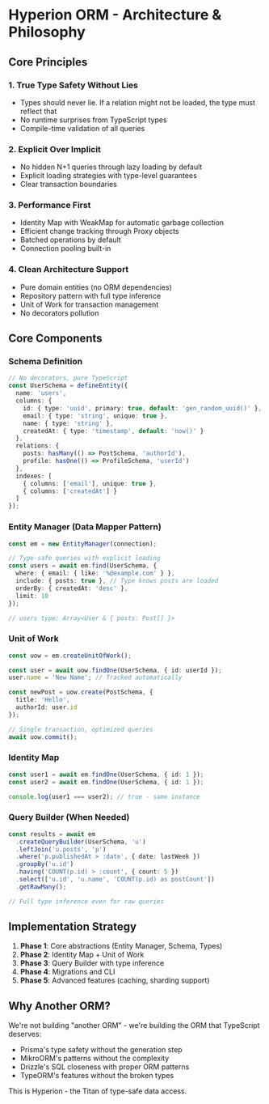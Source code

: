 # Hyperion ORM - Architecture & Philosophy

## Core Principles

### 1. True Type Safety Without Lies
- Types should never lie. If a relation might not be loaded, the type must reflect that
- No runtime surprises from TypeScript types
- Compile-time validation of all queries

### 2. Explicit Over Implicit
- No hidden N+1 queries through lazy loading by default
- Explicit loading strategies with type-level guarantees
- Clear transaction boundaries

### 3. Performance First
- Identity Map with WeakMap for automatic garbage collection
- Efficient change tracking through Proxy objects
- Batched operations by default
- Connection pooling built-in

### 4. Clean Architecture Support
- Pure domain entities (no ORM dependencies)
- Repository pattern with full type inference
- Unit of Work for transaction management
- No decorators pollution

## Core Components

### Schema Definition
```typescript
// No decorators, pure TypeScript
const UserSchema = defineEntity({
  name: 'users',
  columns: {
    id: { type: 'uuid', primary: true, default: 'gen_random_uuid()' },
    email: { type: 'string', unique: true },
    name: { type: 'string' },
    createdAt: { type: 'timestamp', default: 'now()' }
  },
  relations: {
    posts: hasMany(() => PostSchema, 'authorId'),
    profile: hasOne(() => ProfileSchema, 'userId')
  },
  indexes: [
    { columns: ['email'], unique: true },
    { columns: ['createdAt'] }
  ]
});
```

### Entity Manager (Data Mapper Pattern)
```typescript
const em = new EntityManager(connection);

// Type-safe queries with explicit loading
const users = await em.find(UserSchema, {
  where: { email: { like: '%@example.com' } },
  include: { posts: true }, // Type knows posts are loaded
  orderBy: { createdAt: 'desc' },
  limit: 10
});

// users type: Array<User & { posts: Post[] }>
```

### Unit of Work
```typescript
const uow = em.createUnitOfWork();

const user = await uow.findOne(UserSchema, { id: userId });
user.name = 'New Name'; // Tracked automatically

const newPost = uow.create(PostSchema, {
  title: 'Hello',
  authorId: user.id
});

// Single transaction, optimized queries
await uow.commit();
```

### Identity Map
```typescript
const user1 = await em.findOne(UserSchema, { id: 1 });
const user2 = await em.findOne(UserSchema, { id: 1 });

console.log(user1 === user2); // true - same instance
```

### Query Builder (When Needed)
```typescript
const results = await em
  .createQueryBuilder(UserSchema, 'u')
  .leftJoin('u.posts', 'p')
  .where('p.publishedAt > :date', { date: lastWeek })
  .groupBy('u.id')
  .having('COUNT(p.id) > :count', { count: 5 })
  .select(['u.id', 'u.name', 'COUNT(p.id) as postCount'])
  .getRawMany();

// Full type inference even for raw queries
```

## Implementation Strategy

1. **Phase 1**: Core abstractions (Entity Manager, Schema, Types)
2. **Phase 2**: Identity Map + Unit of Work
3. **Phase 3**: Query Builder with type inference
4. **Phase 4**: Migrations and CLI
5. **Phase 5**: Advanced features (caching, sharding support)

## Why Another ORM?

We're not building "another ORM" - we're building the ORM that TypeScript deserves:
- Prisma's type safety without the generation step
- MikroORM's patterns without the complexity
- Drizzle's SQL closeness with proper ORM patterns
- TypeORM's features without the broken types

This is Hyperion - the Titan of type-safe data access.
